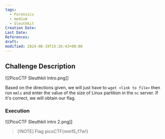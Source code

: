 ```yaml
---
tags:
  - Forensics
  - medium
  - Sleuthkit
Creation Date: 
Last Date: 
References: 
draft: 
modified: 2024-08-19T15:26:43+08:00
---
```

## Challenge Description

![[PicoCTF Sleuthkit Intro.png]]

Based on the directions given, we will just have to `wget <link to file>` then run `mmls` and enter the value of the size of Linux partition in the `nc` server. If it's correct, we will obtain our flag. 

### Execution

![[PicoCTF Sleuthkit intro 2.png]]

> [!NOTE] Flag
> picoCTF{mm15_f7w!}

